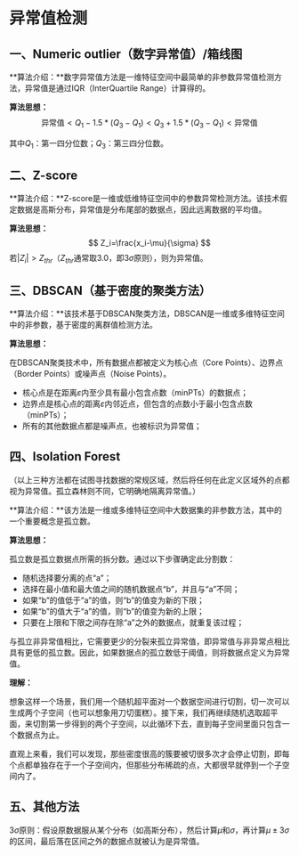 # 异常值检测

## 一、Numeric outlier（数字异常值）/箱线图

**算法介绍：**数字异常值方法是一维特征空间中最简单的非参数异常值检测方法，异常值是通过IQR（InterQuartile Range）计算得的。

**算法思想：**
$$
\text{异常值} < Q_1 - 1.5 * (Q_3 - Q_1) < Q_3 + 1.5 * (Q_3 - Q_1) < \text{异常值}
$$

其中$Q_1$：第一四分位数；$Q_3$：第三四分位数。

## 二、Z-score

**算法介绍：**Z-score是一维或低维特征空间中的参数异常检测方法。该技术假定数据是高斯分布，异常值是分布尾部的数据点，因此远离数据的平均值。

**算法思想：**
$$
Z_i=\frac{x_i-\mu}{\sigma}
$$
若$|Z_i|>Z_{thr}$（$Z_{thr}$通常取3.0，即$3\sigma$原则），则为异常值。

## 三、DBSCAN（基于密度的聚类方法）

**算法介绍：**该技术基于DBSCAN聚类方法，DBSCAN是一维或多维特征空间中的非参数，基于密度的离群值检测方法。

**算法思想：**

在DBSCAN聚类技术中，所有数据点都被定义为核心点（Core Points）、边界点（Border Points）或噪声点（Noise Points）。

- 核心点是在距离$\varepsilon$内至少具有最小包含点数（minPTs）的数据点；
- 边界点是核心点的距离$\varepsilon$内邻近点，但包含的点数小于最小包含点数（minPTs）；
- 所有的其他数据点都是噪声点，也被标识为异常值；

## 四、Isolation Forest

（以上三种方法都在试图寻找数据的常规区域，然后将任何在此定义区域外的点都视为异常值。孤立森林则不同，它明确地隔离异常值。）

**算法介绍：**该方法是一维或多维特征空间中大数据集的非参数方法，其中的一个重要概念是孤立数。

**算法思想：**

孤立数是孤立数据点所需的拆分数。通过以下步骤确定此分割数：

- 随机选择要分离的点“a”；
- 选择在最小值和最大值之间的随机数据点“b”，并且与“a”不同；
- 如果“b”的值低于“a”的值，则“b”的值变为新的下限；
- 如果“b”的值大于“a”的值，则“b”的值变为新的上限；
- 只要在上限和下限之间存在除“a”之外的数据点，就重复该过程；

与孤立非异常值相比，它需要更少的分裂来孤立异常值，即异常值与非异常点相比具有更低的孤立数。因此，如果数据点的孤立数低于阈值，则将数据点定义为异常值。

**理解：**

想象这样一个场景，我们用一个随机超平面对一个数据空间进行切割，切一次可以生成两个子空间（也可以想象用刀切蛋糕）。接下来，我们再继续随机选取超平面，来切割第一步得到的两个子空间，以此循环下去，直到每子空间里面只包含一个数据点为止。

直观上来看，我们可以发现，那些密度很高的簇要被切很多次才会停止切割，即每个点都单独存在于一个子空间内，但那些分布稀疏的点，大都很早就停到一个子空间内了。

## 五、其他方法

$3\sigma$原则：假设原数据服从某个分布（如高斯分布），然后计算$\mu$和$\sigma$，再计算$\mu\pm3\sigma$的区间，最后落在区间之外的数据点就被认为是异常值。

